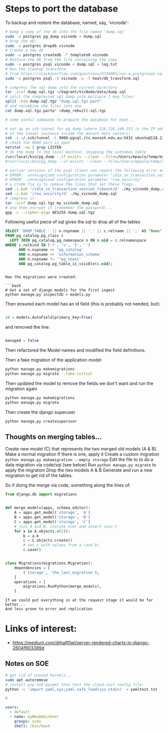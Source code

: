 # Steps to port the database

To backup and restore the database, named, say, 'vicnode':

```bash
# Dump a copy of the db into the file named 'dump.sql'
sudo -u postgres pg_dump vicnode > dump.sql
# Drop the db:
sudo -u postgres dropdb vicnode
# Create a new db
sudo -u postgres createdb -T template0 vicnode
# Restore the db from the file containing the copy
sudo -u postgres psql vicnode < dump.sql > log.txt
# Run the cleanup transform
# from https://stackoverflow.com/questions/9736085/run-a-postgresql-sql-file-using-command-line-arguments
sudo -u postgres psql -d vicnode -a -f heat/db_transform.sql 

# compress the sql dump into the current directory
tar -zcvf dump.sql.tgz ~/Vagrant/VicNode/data/dump.sql
# split the compressed sql dump into multiple 1 meg files:
split -b1m dump.sql.tgz "dump.sql.tgz.part"
# and recombine the files into one 
cat dump.sql.tgz.parta* >dump_rebuilt.sql.tgz
```

```bash
# some useful commands to prepare the database for heat...

# set up an ssh tunnel for pg_dump (where 118.138.240.252 is the IP address
# of the tunnel instance inside the monash data centers)
ssh -i ~/.ssh/tunnel -L 9000:pgsql.its.monash.edu.au:5432 ubuntu@118.138.240.252
# check the 9000 port is open
netstat -na | grep LISTEN
# do the dump to the local machine, skipping the authoken table
/usr/local/bin/pg_dump --if-exists --clean --file=/Users/mpaulo/temp/my_vicnode_dump.sql --dbname=vicnode_prd --username=vicnode_prd_ro --host=localhost --port=9000 -T public.authtoken_token
#/usr/local/bin/pg_dump --if-exists --clean --file=/Users/mpaulo/temp/next_vicnode_dump.sql -T=public.authtoken_token --dbname=vicnode_prd --username=vicnode_prd_ro --host=localhost --port=59621

# earlier versions of the psql client can report the following error messages
# ERROR:  unrecognized configuration parameter "idle_in_transaction_session_timeout"
# ERROR:  unrecognized configuration parameter "row_security"
# a crude fix is to remove the lines that set these flags
sed -i.bak '/idle_in_transaction_session_timeout/d' ./my_vicnode_dump.sql
sed -i.bak '/row_security/d' ./my_vicnode_dump.sql
# compress it
tar -zcvf dump.sql.tgz my_vicnode_dump.sql
# and then encrypt it (remember the password)...  
gpg -c --cipher-algo AES256 dump.sql.tgz


```


Following useful piece of sql gives the sql to drop all of the tables

```sql
SELECT 'DROP TABLE ' || n.nspname || '.' || c.relname || ';' AS "Name"
FROM pg_catalog.pg_class c
  LEFT JOIN pg_catalog.pg_namespace n ON n.oid = c.relnamespace
WHERE c.relkind IN ('r', 'v', 'S', '')
      AND n.nspname <> 'pg_catalog'
      AND n.nspname <> 'information_schema'
      AND n.nspname !~ '^pg_toast'
      AND pg_catalog.pg_table_is_visible(c.oid);
```

```

How the migrations were created:

```bash
# Get a set of django models for the first ingest
python manage.py inspectdb > models.py
```
Then ensured each model has an id field (this is probably not needed, but): 

```python

id = models.AutoField(primary_key=True)

```

and removed the line:

```python

managed = False

```

Then refactored the Model names and modified the field definitions.

Then a fake migration of the application model

```bash
python manage.py makemigrations
python manage.py migrate --fake-initial
```

Then updated the model to remove the fields we don't want and run the migration
again

```bash
python manage.py makemigrations
python manage.py migrate
```

Then create the django superuser

```bash
python manage.py createsuperuser
```



## Thoughts on merging tables...

Create new model (C) that represents the two merged old models (A & B).
Make a normal migration
If there is one, apply it
Create a custom migration `python manage.py makemigration --empty storage`
Edit the file to to do a data migration via code/sql (see below)
Run `python manage.py migrate` to apply the migration
Drop the two models A & B
Generate and run a new migration to get rid of the tables.

So if doing the merge via code, something along the lines of:

```python
from django.db import migrations


def merge_models(apps, schema_editor):
    A = apps.get_model('storage', 'A')
    B = apps.get_model('storage', 'B')
    C = apps.get_model('storage', 'C')
    # join A and B, iterate over and insert into C
    for a in A.objects.all():
        b = a.b
        c = C.objects.create()
        # set c with values from a (and b)
        c.save()


class Migrations(migrations.Migration):
    dependencies = [
        ('storage', 'the_last_migration'),
    ]
    operations = [
        migrations.RunPython(merge_models),
    ]

```

```text
If we could put everything in at the request stage it would be far better...
And less prone to error and replication

```

# Links of interest:

* https://medium.com/@half0wl/server-rendered-charts-in-django-2604f903389d 


## Notes on SOE

```bash
# get rid of unused kernels...
sudo apt autoremove 
# install pip and pyyaml then test the cloud-init config file:
python -c 'import yaml,sys;yaml.safe_load(sys.stdin)' < yamltest.txt

# 

```

```yaml
users:
  - default
  - name: myNewAdminUser
    groups: sudo
    shell: /bin/bash
```